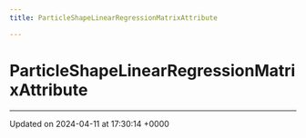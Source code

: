 ```yaml
---
title: ParticleShapeLinearRegressionMatrixAttribute

---
```


# ParticleShapeLinearRegressionMatrixAttribute





-------------------------------

Updated on 2024-04-11 at 17:30:14 +0000